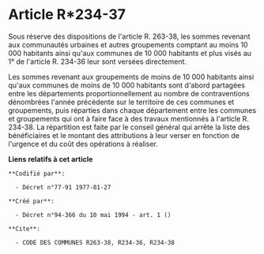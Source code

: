 # Article R*234-37

Sous réserve des dispositions de l'article R. 263-38, les sommes revenant aux communautés urbaines et autres groupements
comptant au moins 10 000 habitants ainsi qu'aux communes de 10 000 habitants et plus visés au 1° de l'article R. 234-36 leur
sont versées directement.

Les sommes revenant aux groupements de moins de 10 000 habitants ainsi qu'aux communes de moins de 10 000 habitants sont
d'abord partagées entre les départements proportionnellement au nombre de contraventions dénombrées l'année précédente sur le
territoire de ces communes et groupements, puis réparties dans chaque département entre les communes et groupements qui ont à
faire face à des travaux mentionnés à l'article R. 234-38. La répartition est faite par le conseil général qui arrête la
liste des bénéficiaires et le montant des attributions à leur verser en fonction de l'urgence et du coût des opérations à
réaliser.

**Liens relatifs à cet article**

	**Codifié par**:

	  - Décret n°77-91 1977-01-27

	**Créé par**:

	  - Décret n°94-366 du 10 mai 1994 - art. 1 ()

	**Cite**:

	  - CODE DES COMMUNES R263-38, R234-36, R234-38
